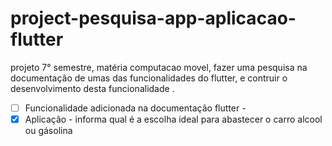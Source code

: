 # project-pesquisa-app-aplicacao-flutter
 projeto 7° semestre, matéria computacao movel, fazer uma pesquisa  na documentaçâo de umas das funcionalidades  do flutter, e contruir o desenvolvimento desta funcionalidade .
 
- [ ]  Funcionalidade adicionada na documentaçâo flutter - 
- [x]  Aplicaçâo - informa qual é a escolha ideal para abastecer o carro alcool ou gásolina
